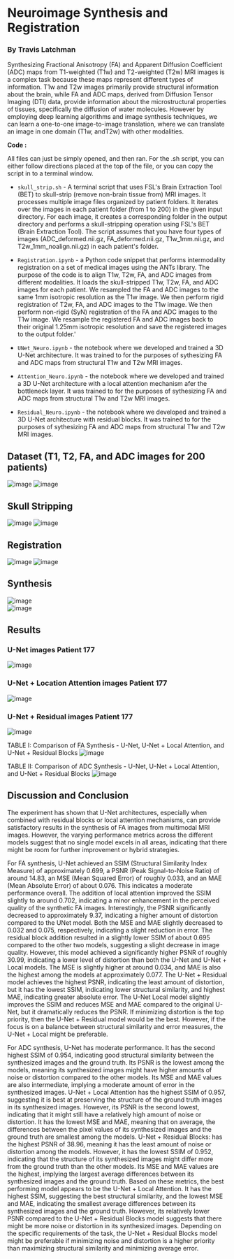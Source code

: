 # Neuroimage Synthesis and Registration

### By Travis Latchman


Synthesizing Fractional Anisotropy (FA) and Apparent Diffusion Coefficient (ADC) maps from T1-weighted (T1w) and T2-weighted (T2w)  MRI images is a complex task because these maps represent different types of information. T1w and T2w images primarily provide structural information about the brain, while FA and ADC maps, derived from Diffusion Tensor Imaging (DTI) data, provide information about the microstructural properties of tissues, specifically the diffusion of water molecules. However by employing deep learning algorithms and image synthesis techniques, we can learn a one-to-one image-to-image translation, where we can translate an image in one domain (T1w, andT2w) with other modalities.


**Code :**  

All files can just be simply opened, and then ran. For the .sh script, you can either follow directions placed at the top of the file, or you can copy the script in to a terminal window. 

* `skull_strip.sh` -   A terminal script that uses FSL's Brain Extraction Tool (BET) to skull-strip (remove non-brain tissue from) MRI images. It processes multiple image files organized by patient folders. It iterates over the images in each patient folder (from 1 to 200) in the given input directory. For each image, it creates a corresponding folder in the output directory and performs a skull-stripping operation using FSL's BET (Brain Extraction Tool). The script assumes that you have four types of images (ADC_deformed.nii.gz, FA_deformed.nii.gz, T1w_1mm.nii.gz, and T2w_1mm_noalign.nii.gz) in each patient's folder.

* `Registration.ipynb`  - a Python code snippet that performs intermodality registration on a set of medical images using the ANTs library. The purpose of the code is to align T1w, T2w, FA, and ADC images from different modalities. It loads the skull-stripped T1w, T2w, FA, and ADC images for each patient. We resampled the FA and ADC images to the same 1mm isotropic resolution as the T1w image. We then perform rigid registration of T2w, FA, and ADC images to the T1w image. We then perform non-rigid (SyN) registration of the FA and ADC images to the T1w image. We resample the registered FA and ADC images back to their original 1.25mm isotropic resolution and save the registered images to the output folder.'

* `UNet_Neuro.ipynb` - the notebook where we developed and trained a 3D U-Net architecture. It was trained to for the purposes of sythesizing FA and ADC maps from structural T1w and T2w MRI images. 
  
* `Attention_Neuro.ipynb` - the notebook where we developed and trained a 3D U-Net architecture with a local attention mechanism afer the bottleneck layer. It was trained to for the purposes of sythesizing FA and ADC maps from structural T1w and T2w MRI images. 

* `Residual_Neuro.ipynb` - the notebook where we developed and trained a 3D U-Net architecture with residual blocks. It was trained to for the purposes of sythesizing FA and ADC maps from structural T1w and T2w MRI images.


## Dataset (T1, T2, FA, and ADC images for 200 patients)
![image](https://github.com/travislatchman/Neuroimage-Registration-and-Synthesis/assets/32372013/90b09d7d-40f2-480c-812d-872b99429846)
![image](https://github.com/travislatchman/Neuroimage-Registration-and-Synthesis/assets/32372013/affa6efc-bbf2-4332-941a-bc0dcac02489)


## Skull Stripping  
![image](https://github.com/travislatchman/Neuroimage-Registration-and-Synthesis/assets/32372013/fc323197-d9a3-4e13-872a-52b90c099fd4)
![image](https://github.com/travislatchman/Neuroimage-Registration-and-Synthesis/assets/32372013/15f513fc-5dab-4077-b832-2a25b4a8f2de)  


## Registration
![image](https://github.com/travislatchman/Neuroimage-Registration-and-Synthesis/assets/32372013/b28c2005-639a-4460-87ad-719dab1cb1fa)
![image](https://github.com/travislatchman/Neuroimage-Registration-and-Synthesis/assets/32372013/22eb6124-6b09-472d-9e06-caf289c9049b)


## Synthesis

![image](https://github.com/travislatchman/Neuroimage-Registration-and-Synthesis/assets/32372013/63154976-86a7-4cc9-85a9-27a80e184f22)  
![image](https://github.com/travislatchman/Neuroimage-Registration-and-Synthesis/assets/32372013/67e0d95f-aa76-4067-b603-c2d141aa5417)  


## Results  
### U-Net images Patient 177
![image](https://github.com/travislatchman/Neuroimage-Registration-and-Synthesis/assets/32372013/cfccb70d-7908-44ca-b918-a4571f7eb39b)  

### U-Net + Location Attention images Patient 177  
![image](https://github.com/travislatchman/Neuroimage-Registration-and-Synthesis/assets/32372013/c34f9407-71ef-4923-ae4f-518df1fcc6fe)  

### U-Net + Residual images Patient 177  
![image](https://github.com/travislatchman/Neuroimage-Registration-and-Synthesis/assets/32372013/112a8879-2312-4294-bd1d-44b4c05ae3ae)  
  

TABLE I: Comparison of FA Synthesis - U-Net, U-Net + Local Attention, and U-Net + Residual Blocks
![image](https://github.com/travislatchman/Neuroimage-Registration-and-Synthesis/assets/32372013/9f9a9811-907e-4f4b-abb5-43a6fc7a414f)

TABLE II: Comparison of ADC Synthesis - U-Net, U-Net + Local Attention, and U-Net + Residual Blocks
![image](https://github.com/travislatchman/Neuroimage-Registration-and-Synthesis/assets/32372013/d2a82610-a022-4b29-b695-db029bccc8d9)  

## Discussion and Conclusion

The experiment has shown that U-Net architectures, especially when combined with residual blocks or local attention mechanisms, can provide satisfactory results in the synthesis of FA images from multimodal MRI images. However, the varying performance metrics across the different models suggest that no single model excels in all areas, indicating that there might be room for further improvement or hybrid strategies. 

For FA synthesis, U-Net achieved an SSIM (Structural
Similarity Index Measure) of approximately 0.699, a PSNR
(Peak Signal-to-Noise Ratio) of around 14.83, an MSE (Mean
Squared Error) of roughly 0.033, and an MAE (Mean Absolute
Error) of about 0.076. This indicates a moderate performance
overall. The addition of local attention improved the SSIM
slightly to around 0.702, indicating a minor enhancement in
the perceived quality of the synthetic FA images. Interestingly,
the PSNR significantly decreased to approximately 9.37, indicating a higher amount of distortion compared to the UNet model. Both the MSE and MAE slightly decreased to
0.032 and 0.075, respectively, indicating a slight reduction
in error. The residual block addition resulted in a slightly
lower SSIM of about 0.695 compared to the other two models,
suggesting a slight decrease in image quality. However, this
model achieved a significantly higher PSNR of roughly 30.99,
indicating a lower level of distortion than both the U-Net and
U-Net + Local models. The MSE is slightly higher at around
0.034, and MAE is also the highest among the models at
approximately 0.077. The U-Net + Residual model achieves
the highest PSNR, indicating the least amount of distortion, but
it has the lowest SSIM, indicating lower structural similarity,
and highest MAE, indicating greater absolute error. The U-Net Local model slightly improves the SSIM and reduces MSE
and MAE compared to the original U-Net, but it dramatically
reduces the PSNR. If minimizing distortion is the top priority,
then the U-Net + Residual model would be the best. However,
if the focus is on a balance between structural similarity and
error measures, the U-Net + Local might be preferable.  


For ADC synthesis, U-Net has moderate performance. It has
the second highest SSIM of 0.954, indicating good structural
similarity between the synthesized images and the ground
truth. Its PSNR is the lowest among the models, meaning its
synthesized images might have higher amounts of noise or
distortion compared to the other models. Its MSE and MAE
values are also intermediate, implying a moderate amount of
error in the synthesized images. U-Net + Local Attention has
the highest SSIM of 0.957, suggesting it is best at preserving
the structure of the ground truth images in its synthesized
images. However, its PSNR is the second lowest, indicating
that it might still have a relatively high amount of noise or distortion. It has the lowest MSE and MAE, meaning that
on average, the differences between the pixel values of its
synthesized images and the ground truth are smallest among
the models. U-Net + Residual Blocks: has the highest PSNR
of 38.96, meaning it has the least amount of noise or distortion
among the models. However, it has the lowest SSIM of 0.952,
indicating that the structure of its synthesized images might
differ more from the ground truth than the other models. Its
MSE and MAE values are the highest, implying the largest
average differences between its synthesized images and the
ground truth. Based on these metrics, the best performing
model appears to be the U-Net + Local Attention. It has the
highest SSIM, suggesting the best structural similarity, and
the lowest MSE and MAE, indicating the smallest average
differences between its synthesized images and the ground truth. However, its relatively lower PSNR compared to the
U-Net + Residual Blocks model suggests that there might be
more noise or distortion in its synthesized images. Depending
on the specific requirements of the task, the U-Net + Residual
Blocks model might be preferable if minimizing noise and
distortion is a higher priority than maximizing structural
similarity and minimizing average error.












